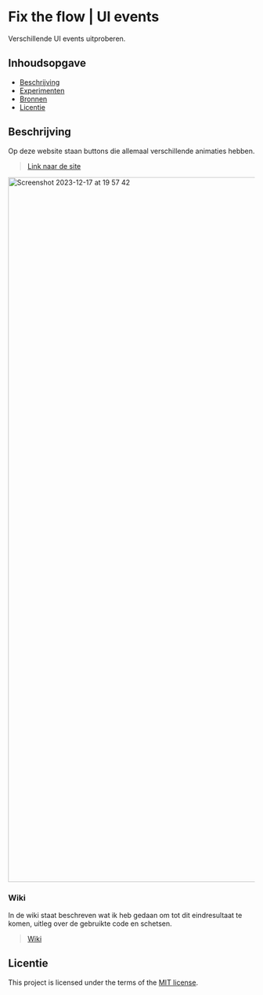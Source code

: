 # Fix the flow | UI events
Verschillende UI events uitproberen.

## Inhoudsopgave

  * [Beschrijving](#beschrijving)
  * [Experimenten](#experimenten)
  * [Bronnen](#bronnen)
  * [Licentie](#licentie)

## Beschrijving
Op deze website staan buttons die allemaal verschillende animaties hebben. <br>
> [Link naar de site](https://xxdaniquee.github.io/fix-the-flow-ui-events/)
<img width="1436" alt="Screenshot 2023-12-17 at 19 57 42" src="https://github.com/xxdaniquee/fix-the-flow-ui-events/assets/128936068/a7c19469-1589-4982-b132-0314b1f73af4">

### Wiki
In de wiki staat beschreven wat ik heb gedaan om tot dit eindresultaat te komen, uitleg over de gebruikte code en schetsen.
> [Wiki](https://github.com/xxdaniquee/fix-the-flow-ui-events/wiki)


## Licentie

This project is licensed under the terms of the [MIT license](./LICENSE).
